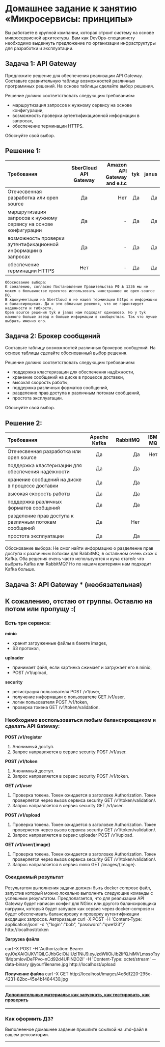 # Домашнее задание к занятию «Микросервисы: принципы»

Вы работаете в крупной компании, которая строит систему на основе микросервисной архитектуры.
Вам как DevOps-специалисту необходимо выдвинуть предложение по организации инфраструктуры для разработки и эксплуатации.

## Задача 1: API Gateway

Предложите решение для обеспечения реализации API Gateway. Составьте сравнительную таблицу возможностей различных
программных решений. На основе таблицы сделайте выбор решения.

Решение должно соответствовать следующим требованиям:

- маршрутизация запросов к нужному сервису на основе конфигурации,
- возможность проверки аутентификационной информации в запросах,
- обеспечение терминации HTTPS.

Обоснуйте свой выбор.

## Решение 1:

| Требования                                                      | SberCloud API Gateway | Amazon API Gateway and e.t.c | tyk | janus |
|:----------------------------------------------------------------|:---------------------:|-----------------------------:|----:|------:|
| Отечесвенная разработка или open source                         |          Да           |                          Нет |  Да |    Да |
| маршрутизация запросов к нужному сервису на основе конфигурации |          Да           |                            - |  Да |    Да |
| возможность проверки аутентификационной информации в запросах   |          Да           |                            - |  Да |    Да |
| обеспечение терминации HTTPS                                    |          Нет          |                            - |  Да |    Да |

    Обоснование выбора:
    К сожалению, согласно Постановление Правительства РФ № 1236 мы не можем в большинстве проектов использовать иностранное не open-source ПО.
    В ждокументации на SberCloud я не нашел терминации https и информации о балансирощиках. Да и это облачные решения, что не гарантирует надежности и гибкости.
    Open source решения tyk и janus нам подходят одинаково. Но у tyk намного больше звезд и больше информации в сообществах. Так что лучше выбрать именно его.

## Задача 2: Брокер сообщений

Составьте таблицу возможностей различных брокеров сообщений. На основе таблицы сделайте обоснованный выбор решения.

Решение должно соответствовать следующим требованиям:

- поддержка кластеризации для обеспечения надёжности,
- хранение сообщений на диске в процессе доставки,
- высокая скорость работы,
- поддержка различных форматов сообщений,
- разделение прав доступа к различным потокам сообщений,
- простота эксплуатации.

Обоснуйте свой выбор.

## Решение 2:

| Требования                                            | Apache Kafka | RabbitMQ | IBM MQ |
|:------------------------------------------------------|:------------:|---------:|-------:|
| Отечесвенная разработка или open source               |      Да      |       Да |    Нет |
| поддержка кластеризации для обеспечения надёжности    |      Да      |       Да |        |
| хранение сообщений на диске в процессе доставки       |      Да      |       Да |        |
| высокая скорость работы                               |      Да      |       Да |        |
| поддержка различных форматов сообщений                |      Да      |       Да |        |
| разделение прав доступа к различным потокам сообщений |      Да      |      Нет |        |
| простота эксплуатации                                 |      Да      |       Да |        |

   Обоснование выбора: Не смог найти информацию о разделение прав доступа к различным потокам для RabbitMQ, в остальном очень схож с Kafka. 
   Оба решения очень часто используются и куча статей: что выбрать Kafka или RabbitMQ? 
   Но по нашим критериям нам подходит Kafka больше.

## Задача 3: API Gateway * (необязательная)

## К сожалению, отстаю от группы. Оставлю на потом или пропущу :(

### Есть три сервиса:

**minio**

- хранит загруженные файлы в бакете images,
- S3 протокол,

**uploader**

- принимает файл, если картинка сжимает и загружает его в minio,
- POST /v1/upload,

**security**

- регистрация пользователя POST /v1/user,
- получение информации о пользователе GET /v1/user,
- логин пользователя POST /v1/token,
- проверка токена GET /v1/token/validation.

### Необходимо воспользоваться любым балансировщиком и сделать API Gateway:

**POST /v1/register**

1. Анонимный доступ.
2. Запрос направляется в сервис security POST /v1/user.

**POST /v1/token**

1. Анонимный доступ.
2. Запрос направляется в сервис security POST /v1/token.

**GET /v1/user**

1. Проверка токена. Токен ожидается в заголовке Authorization. Токен проверяется через вызов сервиса security GET
   /v1/token/validation/.
2. Запрос направляется в сервис security GET /v1/user.

**POST /v1/upload**

1. Проверка токена. Токен ожидается в заголовке Authorization. Токен проверяется через вызов сервиса security GET
   /v1/token/validation/.
2. Запрос направляется в сервис uploader POST /v1/upload.

**GET /v1/user/{image}**

1. Проверка токена. Токен ожидается в заголовке Authorization. Токен проверяется через вызов сервиса security GET
   /v1/token/validation/.
2. Запрос направляется в сервис minio GET /images/{image}.

### Ожидаемый результат

Результатом выполнения задачи должен быть docker compose файл, запустив который можно локально выполнить следующие
команды с успешным результатом.
Предполагается, что для реализации API Gateway будет написан конфиг для NGinx или другого балансировщика нагрузки,
который будет запущен как сервис через docker-compose и будет обеспечивать балансировку и проверку аутентификации
входящих запросов.
Авторизация
curl -X POST -H 'Content-Type: application/json' -d '{"login":"bob", "password":"qwe123"}' http://localhost/token

**Загрузка файла**

curl -X POST -H 'Authorization: Bearer
eyJ0eXAiOiJKV1QiLCJhbGciOiJIUzI1NiJ9.eyJzdWIiOiJib2IifQ.hiMVLmssoTsy1MqbmIoviDeFPvo-nCd92d4UFiN2O2I' -H 'Content-Type:
octet/stream' --data-binary @yourfilename.jpg http://localhost/upload

**Получение файла**
curl -X GET http://localhost/images/4e6df220-295e-4231-82bc-45e4b1484430.jpg

---

#### [Дополнительные материалы: как запускать, как тестировать, как проверить](https://github.com/netology-code/devkub-homeworks/tree/main/11-microservices-02-principles)

---

### Как оформить ДЗ?

Выполненное домашнее задание пришлите ссылкой на .md-файл в вашем репозитории.

---
